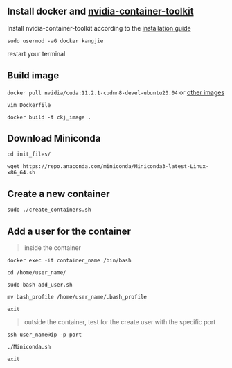 ## Install docker and [nvidia-container-toolkit](https://github.com/NVIDIA/nvidia-container-toolkit)
Install nvidia-container-toolkit according to the [installation guide](https://docs.nvidia.com/datacenter/cloud-native/container-toolkit/install-guide.html#installation-guide)

`sudo usermod -aG docker kangjie`

restart your terminal

## Build image
`docker pull nvidia/cuda:11.2.1-cudnn8-devel-ubuntu20.04` or [other images](https://hub.docker.com/r/nvidia/cuda/tags)

`vim Dockerfile`

`docker build -t ckj_image .`

## Download Miniconda
`cd init_files/`

`wget https://repo.anaconda.com/miniconda/Miniconda3-latest-Linux-x86_64.sh`


## Create a new container
`sudo ./create_containers.sh`




## Add a user for the container
> inside the container

`docker exec -it container_name /bin/bash`

`cd /home/user_name/`

`sudo bash add_user.sh`

`mv bash_profile /home/user_name/.bash_profile`

`exit`


> outside the container, test for the create user with the specific port

`ssh user_name@ip -p port`

`./Miniconda.sh`

`exit`
